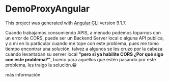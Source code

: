 # DemoProxyAngular

This project was generated with [Angular CLI](https://github.com/angular/angular-cli) version 9.1.7.

Cuando trabajamos consumiendo APIS, a menudo podemos toparnos con un error de CORS, puede ser un Backend Server local o alguna API publica, y a mi en lo particular cuando me tope con este problema, pues me tomo tiempo encontrar una solución, talvez a algunos se les cruzo por la cabeza cuando levantaban su server local **"pero si ya habilite CORS ¿Por qué sigo con este problema?"**, bueno para aquellos que estén pasando por este problema, les traigo la solución.😁

más información 
